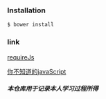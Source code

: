 ### Installation

```
$ bower install
```

### link
[requireJs](https://github.com/ExcaliburZhou/notes/blob/master/require/requirejs.md)

[你不知道的javaScript](https://github.com/ExcaliburZhou/notes/blob/master/you-do-not-know-javascript/you-do-not-know-javascript-%E4%B8%8A.md)

##### 本仓库用于记录本人学习过程所得